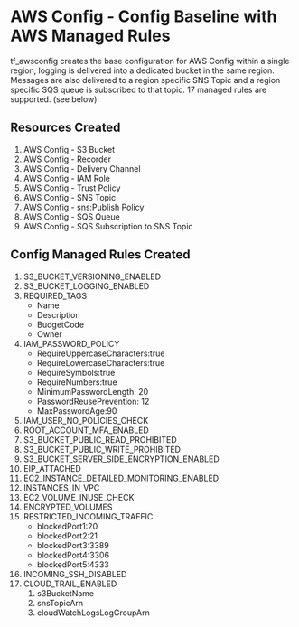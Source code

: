 # AWS Config - Config Baseline with AWS Managed Rules

tf_awsconfig creates the base configuration for AWS Config within a single region, logging is delivered into a dedicated bucket in the same region. Messages are also delivered to a region specific SNS Topic and a region specific SQS queue is subscribed to that topic. 17 managed rules are supported. (see below)

## Resources Created

1. AWS Config - S3 Bucket
1. AWS Config - Recorder
1. AWS Config - Delivery Channel
1. AWS Config - IAM Role
1. AWS Config - Trust Policy
1. AWS Config - SNS Topic
1. AWS Config - sns:Publish Policy
1. AWS Config - SQS Queue
1. AWS Config - SQS Subscription to SNS Topic

## Config Managed Rules Created

1. S3_BUCKET_VERSIONING_ENABLED
1. S3_BUCKET_LOGGING_ENABLED
1. REQUIRED_TAGS
    * Name
    * Description
    * BudgetCode
    * Owner
1. IAM_PASSWORD_POLICY
    * RequireUppercaseCharacters:true
    * RequireLowercaseCharacters:true
    * RequireSymbols:true
    * RequireNumbers:true
    * MinimumPasswordLength: 20
    * PasswordReusePrevention: 12
    * MaxPasswordAge:90
1. IAM_USER_NO_POLICIES_CHECK
1. ROOT_ACCOUNT_MFA_ENABLED
1. S3_BUCKET_PUBLIC_READ_PROHIBITED
1. S3_BUCKET_PUBLIC_WRITE_PROHIBITED
1. S3_BUCKET_SERVER_SIDE_ENCRYPTION_ENABLED
1. EIP_ATTACHED
1. EC2_INSTANCE_DETAILED_MONITORING_ENABLED
1. INSTANCES_IN_VPC
1. EC2_VOLUME_INUSE_CHECK
1. ENCRYPTED_VOLUMES
1. RESTRICTED_INCOMING_TRAFFIC
    * blockedPort1:20
    * blockedPort2:21
    * blockedPort3:3389
    * blockedPort4:3306
    * blockedPort5:4333
1. INCOMING_SSH_DISABLED
1. CLOUD_TRAIL_ENABLED
    1. s3BucketName
    1. snsTopicArn
    1. cloudWatchLogsLogGroupArn
